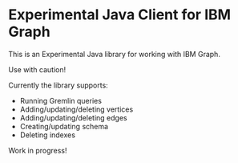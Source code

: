# Experimental Java Client for IBM Graph

This is an Experimental Java library for working with IBM Graph.

Use with caution!

Currently the library supports:
 
 - Running Gremlin queries
 - Adding/updating/deleting vertices
 - Adding/updating/deleting edges
 - Creating/updating schema
 - Deleting indexes

Work in progress!
